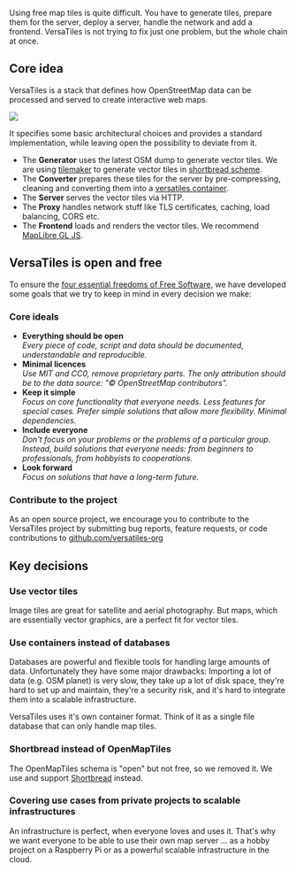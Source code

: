Using free map tiles is quite difficult. You have to generate tiles, prepare them for the server, deploy a server, handle the network and add a frontend. VersaTiles is not trying to fix just one problem, but the whole chain at once.

## Core idea

VersaTiles is a stack that defines how OpenStreetMap data can be processed and served to create interactive web maps.

<img src="../assets/stack.svg">

It specifies some basic architectural choices and provides a standard implementation, while leaving open the possibility to deviate from it.

- The **Generator** uses the latest OSM dump to generate vector tiles. We are using [tilemaker](https://tilemaker.org/) to generate vector tiles in [shortbread scheme](https://shortbread.geofabrik.de/schema/).
- The **Converter** prepares these tiles for the server by pre-compressing, cleaning and converting them into a [versatiles container](http://github.com/versatiles-org/versatiles-spec).
- The **Server** serves the vector tiles via HTTP.
- The **Proxy** handles network stuff like TLS certificates, caching, load balancing, CORS etc.
- The **Frontend** loads and renders the vector tiles. We recommend [MapLibre GL JS](https://maplibre.org/maplibre-gl-js/docs/).

## VersaTiles is open and free

To ensure the [four essential freedoms of Free Software](https://en.wikipedia.org/wiki/The_Free_Software_Definition), we have developed some goals that we try to keep in mind in every decision we make:

### Core ideals

- **Everything should be open**  
 *Every piece of code, script and data should be documented, understandable and reproducible.*
- **Minimal licences**  
  *Use MIT and CC0, remove proprietary parts. The only attribution should be to the data source: "© OpenStreetMap contributors".*
- **Keep it simple**  
  *Focus on core functionality that everyone needs. Less features for special cases. Prefer simple solutions that allow more flexibility. Minimal dependencies.*
- **Include everyone**  
  *Don't focus on your problems or the problems of a particular group. Instead, build solutions that everyone needs: from beginners to professionals, from hobbyists to cooperations.*
- **Look forward**  
  *Focus on solutions that have a long-term future.*

### Contribute to the project

As an open source project, we encourage you to contribute to the VersaTiles project by submitting bug reports, feature requests, or code contributions to [github.com/versatiles-org](https://github.com/versatiles-org)

## Key decisions

### Use vector tiles

Image tiles are great for satellite and aerial photography. But maps, which are essentially vector graphics, are a perfect fit for vector tiles.

### Use containers instead of databases

Databases are powerful and flexible tools for handling large amounts of data. Unfortunately they have some major drawbacks: Importing a lot of data (e.g. OSM planet) is very slow, they take up a lot of disk space, they're hard to set up and maintain, they're a security risk, and it's hard to integrate them into a scalable infrastructure.

VersaTiles uses it's own container format. Think of it as a single file database that can only handle map tiles.

### Shortbread instead of OpenMapTiles

The OpenMapTiles schema is "open" but not free, so we removed it. We use and support [Shortbread](https://shortbread.geofabrik.de/) instead.

### Covering use cases from private projects to scalable infrastructures

An infrastructure is perfect, when everyone loves and uses it. That's why we want everyone to be able to use their own map server ... as a hobby project on a Raspberry Pi or as a powerful scalable infrastructure in the cloud.
